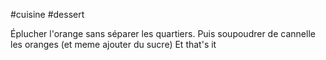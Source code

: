 #cuisine #dessert


Éplucher l'orange sans séparer les quartiers. 
Puis soupoudrer de cannelle les oranges (et meme ajouter du sucre)
Et that's it 